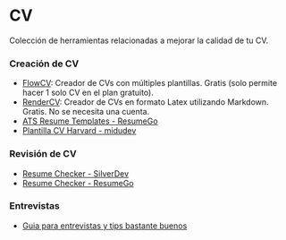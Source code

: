 # CV
Colección de herramientas relacionadas a mejorar la calidad de tu CV.

### Creación de CV
- [FlowCV](https://flowcv.com/): Creador de CVs con múltiples plantillas. Gratis (solo permite hacer 1 solo CV en el plan gratuito).
- [RenderCV](https://app.rendercv.com): Creador de CVs en formato Latex utilizando Markdown. Gratis. No se necesita una cuenta.
- [ATS Resume Templates - ResumeGo](https://www.resumego.net/resume-templates/)
- [Plantilla CV Harvard - midudev](https://es.linkedin.com/posts/midudev_esta-es-la-mejor-plantilla-de-cv-seg%C3%BAn-harvard-activity-7217148447622066177-avV0)

### Revisión de CV
- [Resume Checker - SilverDev](https://resume.silver.dev/)
- [Resume Checker - ResumeGo](https://www.resumego.net/resume-checker/)

### Entrevistas
- [Guia para entrevistas y tips bastante buenos](https://docs.silver.dev/candidate-guide)